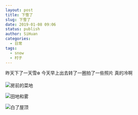 ```yaml
---
layout: post
title: 下雪了
slug: 下雪了
date: 2019-01-08 09:06
status: publish
author: SiHuan
categories: 
  - 日常
tags: 
  - snow
  - 村子
---
```


昨天下了一天雪❄️
今天早上出去转了一圈拍了一些照片
真的冷啊

![房前的菜地](./assets/DSC_0034.jpg)

![田地和雾](./assets/DSC_0035.jpg)

![白了屋顶](./assets/DSC_0040.jpg)